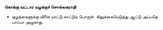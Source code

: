 **கொங்கு வட்டார வழக்குச் சொல்லகராதி**
- குழந்கைளுக்கு விளை யாட்டு காட்டும் பொருள். கிலுக்கையெடுத்து ஆட்டு அப்பதெ பாப்பா அழுகாது.

